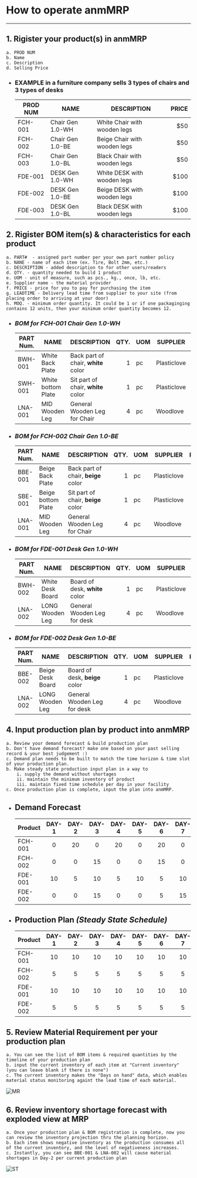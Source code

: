 # How to operate anmMRP

---

## 1. Rigister your product(s) in anmMRP

    a. PROD NUM
    b. Name
    c. Description
    d. Selling Price

- ### EXAMPLE in a furniture company sells 3 types of chairs and 3 types of desks

  | PROD NUM | NAME             | DESCRIPTION                  | PRICE |
  | -------- | ---------------- | ---------------------------- | ----: |
  | FCH-001  | Chair Gen 1.0-WH | White Chair with wooden legs |   $50 |
  | FCH-002  | Chair Gen 1.0-BE | Beige Chair with wooden legs |   $50 |
  | FCH-003  | Chair Gen 1.0-BL | Black Chair with wooden legs |   $50 |
  | FDE-001  | DESK Gen 1.0-WH  | White DESK with wooden legs  |  $100 |
  | FDE-002  | DESK Gen 1.0-BE  | Beige DESK with wooden legs  |  $100 |
  | FDE-003  | DESK Gen 1.0-BL  | Black DESK with wooden legs  |  $100 |

## 2. Rigister BOM item(s) & characteristics for each product

    a. PART#  - assigned part number per your own part number policy
    b. NANE - name of each item (ex. Tire, Bolt 2mm, etc.)
    c. DESCRIPTION - added description to for other users/readers
    d. QTY. - quantity needed to build 1 product
    e. UOM - unit of measure, such as pcs., kg., once, lb, etc.
    e. Supplier name - the material provider
    f. PRICE - price for you to pay for purchasing the item
    g. LEADTIME - Delivery lead time from supplier to your site (from placing order to arriving at your door)
    h. MOQ. - minimum order quantity. It could be 1 or if one packaginging contains 12 units, then your minimum order quantity becomes 12.

- ### _BOM for FCH-001 Chair Gen 1.0-WH_

  | PART Num. | NAME               | DESCRIPTION                         | QTY. | UOM | SUPPLIER    | PRICE | LEADTIME | MOQ |
  | --------- | ------------------ | ----------------------------------- | ---: | --- | ----------- | ----: | -------: | --: |
  | BWH-001   | White Back Plate   | Back part of chair, **white** color |    1 | pc  | Plasticlove |   $10 |  10 days |  25 |
  | SWH-001   | White bottom Plate | Sit part of chair, **white** color  |    1 | pc  | Plasticlove |   $10 |  10 days |  25 |
  | LNA-001   | MID Wooden Leg     | General Wooden Leg for Chair        |    4 | pc  | Woodlove    |  $2.5 |  10 days | 100 |

- ### _BOM for FCH-002 Chair Gen 1.0-BE_

  | PART Num. | NAME               | DESCRIPTION                         | QTY. | UOM | SUPPLIER    | PRICE | LEADTIME | MOQ |
  | --------- | ------------------ | ----------------------------------- | ---: | --- | ----------- | ----: | -------: | --: |
  | BBE-001   | Beige Back Plate   | Back part of chair, **beige** color |    1 | pc  | Plasticlove |   $10 |  10 days |  25 |
  | SBE-001   | Beige bottom Plate | Sit part of chair, **beige** color  |    1 | pc  | Plasticlove |   $10 |  10 days |  25 |
  | LNA-001   | MID Wooden Leg     | General Wooden Leg for Chair        |    4 | pc  | Woodlove    |  $2.5 |  10 days | 100 |

- ### _BOM for FDE-001 Desk Gen 1.0-WH_

  | PART Num. | NAME             | DESCRIPTION                    | QTY. | UOM | SUPPLIER    | PRICE | LEADTIME | MOQ |
  | --------- | ---------------- | ------------------------------ | ---: | --- | ----------- | ----: | -------: | --: |
  | BWH-002   | White Desk Board | Board of desk, **white** color |    1 | pc  | Plasticlove |   $20 |  10 days |  25 |
  | LNA-002   | LONG Wooden Leg  | General Wooden Leg for desk    |    4 | pc  | Woodlove    |  $2.5 |  10 days | 100 |

- ### _BOM for FDE-002 Desk Gen 1.0-BE_
  | PART Num. | NAME             | DESCRIPTION                    | QTY. | UOM | SUPPLIER    | PRICE | LEADTIME | MOQ |
  | --------- | ---------------- | ------------------------------ | ---: | --- | ----------- | ----: | -------: | --: |
  | BBE-002   | Beige Desk Board | Board of desk, **beige** color |    1 | pc  | Plasticlove |   $20 |  10 days |  25 |
  | LNA-002   | LONG Wooden Leg  | General Wooden Leg for desk    |    4 | pc  | Woodlove    |  $2.5 |  10 days | 100 |

## 4. Input production plan by product into anmMRP

    a. Review your demand forecast & build production plan
    b. Don't have demand forecast? make one based on your past selling record & your best judgement :)
    c. Demand plan needs to be built to match the time horizon & time slot of your production plan.
    b. Make steady state production input plan in a way to
        i. supply the demand without shortages
        ii. maintain the minimum inventory of product
        iii. maintain fixed time schedule per day in your facility
    c. Once production plan is complete, input the plan into anmMRP.

- ## Demand Forecast

  | Product | DAY-1 | DAY-2 | DAY-3 | DAY-4 | DAY-5 | DAY-6 | DAY-7 | TOTAL |
  | ------- | :---: | :---: | :---: | :---: | :---: | :---: | :---: | :---: |
  | FCH-001 |   0   |  20   |   0   |  20   |   0   |  20   |   0   |  60   |
  | FCH-002 |   0   |   0   |  15   |   0   |   0   |  15   |   0   |  30   |
  | FDE-001 |  10   |   5   |  10   |   5   |  10   |   5   |  10   |  55   |
  | FDE-002 |   0   |   0   |  15   |   0   |   0   |   5   |  15   |  35   |

- ## Production Plan _(Steady State Schedule)_
  | Product | DAY-1 | DAY-2 | DAY-3 | DAY-4 | DAY-5 | DAY-6 | DAY-7 | TOTAL |
  | ------- | :---: | :---: | :---: | :---: | :---: | :---: | :---: | :---: |
  | FCH-001 |  10   |  10   |  10   |  10   |  10   |  10   |  10   |  70   |
  | FCH-002 |   5   |   5   |   5   |   5   |   5   |   5   |   5   |  35   |
  | FDE-001 |  10   |  10   |  10   |  10   |  10   |  10   |  10   |  70   |
  | FDE-002 |   5   |   5   |   5   |   5   |   5   |   5   |   5   |  35   |

## 5. Review Material Requirement per your production plan

    a. You can see the list of BOM items & required quantities by the timeline of your production plan
    b. input the current inventory of each item at "Current inventory" (you can leave blank if there is none")
    c. The current inventory makes the "Days on hand" data, which enables material status monitoring againt the lead time of each material.

![MR](images/c76acec51e8ef89863564f3c32f775049beb14ff917f01c769016cdf86e20dfa.png)

## 6. Review inventory shortage forecast with exploded view at MRP

    a. Once your production plan & BOM registration is complete, now you can review the inventory projection thru the planning horizon.
    b. Each item shows negative inventory as the production consumes all of the current inventory, and the level of negativeness increases.
    c. Instantly, you can see BBE-001 & LNA-002 will cause material shortages in Day-2 per current production plan

![ST](images/e5b743f78d800c30e72a102e654a11a5d0cffb93fc266e5ff74437648ab2e7d9.png)
